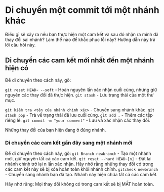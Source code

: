 # Di chuyển một commit tới một nhánh khác
Điều gì sẽ xảy ra nếu bạn thực hiện một cam kết và sau đó nhận ra mình đã thay đổi sai nhánh?
Làm thế nào để khắc phục lỗi này? Hướng dẫn này trả lời câu hỏi này.

## Di chuyển các cam kết mới nhất đến một nhánh hiện có
Để di chuyển theo cách này, gõ:

```git reset HEAD~ --soft``` - Hoàn nguyên lần xác nhận cuối cùng, nhưng giữ nguyên các thay đổi đã thực hiện.
```git stash``` - Lưu trạng thái của một thư mục.

```git kiểm tra <tên của nhánh chính xác>``` - Chuyển sang nhánh khác.
```git stash pop``` - Trả về trạng thái đã lưu cuối cùng.
```git add .``` - Thêm các tệp riêng lẻ.
```git commit -m "your comment"``` - Lưu và xác nhận các thay đổi.

Những thay đổi của bạn hiện đang ở đúng nhánh.


### Di chuyển các cam kết gần đây sang một nhánh mới
Để di chuyển theo cách này, gõ:
```git Branch newbranch``` - Tạo một nhánh mới, giữ nguyên tất cả các cam kết.
```git reset --hard HEAD~[n]``` - Đặt lại nhánh chính trở lại n lần xác nhận. Hãy nhớ rằng những thay đổi có trong các cam kết này sẽ bị xóa hoàn toàn khỏi nhánh chính.
```gitcheck newbranch``` - Chuyển sang nhánh bạn đã tạo. Nhánh này hiện chứa tất cả các cam kết.

Hãy nhớ rằng: Mọi thay đổi không có trong cam kết sẽ bị MẤT hoàn toàn.
